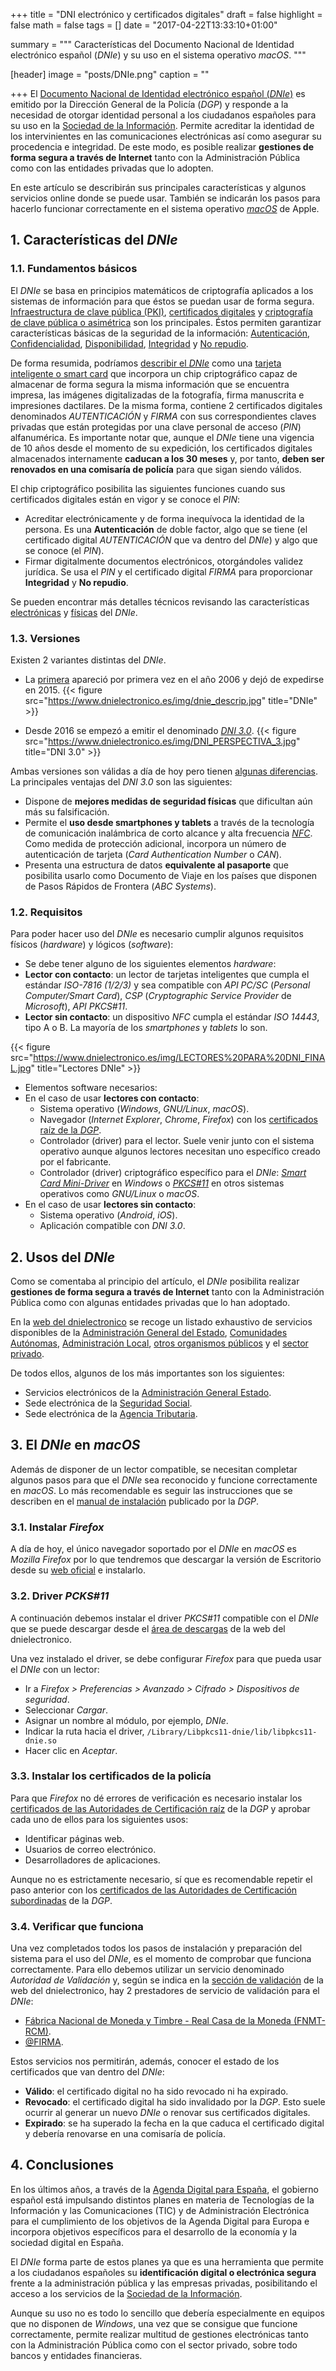 +++
title = "DNI electrónico y certificados digitales"
draft = false
highlight = false
math = false
tags = []
date = "2017-04-22T13:33:10+01:00"

summary = """
Características del Documento Nacional de Identidad electrónico español (*DNIe*) y su uso en el sistema operativo *macOS*.
"""

[header]
  image = "posts/DNIe.png"
  caption = ""

+++
El [Documento Nacional de Identidad electrónico español (*DNIe*)](https://www.dnielectronico.es) es emitido por la Dirección General de la Policía (*DGP*) y responde a la necesidad de otorgar identidad personal a los ciudadanos españoles para su uso en la [Sociedad de la Información](https://es.wikipedia.org/wiki/Sociedad_de_la_informaci%C3%B3n). Permite acreditar la identidad de los intervinientes en las comunicaciones electrónicas así como asegurar su procedencia e integridad. De este modo, es posible realizar **gestiones de forma segura a través de Internet** tanto con la Administración Pública como con las entidades privadas que lo adopten. 

En este artículo se describirán sus principales características y algunos servicios online donde se puede usar. También se indicarán los pasos para hacerlo funcionar correctamente en el sistema operativo [*macOS*](https://es.wikipedia.org/wiki/MacOS) de Apple.

## 1. Características del *DNIe*
### 1.1. Fundamentos básicos
El *DNIe* se basa en principios matemáticos de criptografía aplicados a los sistemas de información para que éstos se puedan usar de forma segura. [Infraestructura de clave pública (PKI)](https://es.wikipedia.org/wiki/Infraestructura_de_clave_p%C3%BAblica), [certificados digitales](https://es.wikipedia.org/wiki/Certificado_digital) y [criptografía de clave pública o asimétrica](https://es.wikipedia.org/wiki/Criptograf%C3%ADa_asim%C3%A9trica) son los principales. Éstos permiten garantizar características básicas de la seguridad de la información: [Autenticación](https://es.wikipedia.org/wiki/Seguridad_de_la_informaci%C3%B3n#Autenticaci.C3.B3n_o_autentificaci.C3.B3n), [Confidencialidad](https://es.wikipedia.org/wiki/Seguridad_de_la_informaci%C3%B3n#Confidencialidad), [Disponibilidad](https://es.wikipedia.org/wiki/Seguridad_de_la_informaci%C3%B3n#Disponibilidad), [Integridad](https://es.wikipedia.org/wiki/Seguridad_de_la_informaci%C3%B3n#Integridad) y [No repudio](https://es.wikipedia.org/wiki/Seguridad_de_la_informaci%C3%B3n#No_repudio_o_irrefutabilidad).

De forma resumida, podríamos [describir el *DNIe*](https://www.dnielectronico.es/PortalDNIe/PRF1_Cons02.action?pag=REF_103) como una [tarjeta inteligente o smart card](https://es.wikipedia.org/wiki/Tarjeta_inteligente) que incorpora un chip criptográfico capaz de almacenar de forma segura la misma información que se encuentra impresa, las imágenes digitalizadas de la fotografía, firma manuscrita e impresiones dactilares. De la misma forma, contiene 2 certificados digitales denominados *AUTENTICACIÓN* y *FIRMA* con sus correspondientes claves privadas que están protegidas por una clave personal de acceso (*PIN*) alfanumérica. Es importante notar que, aunque el *DNIe* tiene una vigencia de 10 años desde el momento de su expedición, los certificados digitales almacenados internamente **caducan a los 30 meses** y, por tanto, **deben ser renovados en una comisaría de policía** para que sigan siendo válidos.

El chip criptográfico posibilita las siguientes funciones cuando sus certificados digitales están en vigor y se conoce el *PIN*:

* Acreditar electrónicamente y de forma inequívoca la identidad de la persona. Es una **Autenticación** de doble factor, algo que se tiene (el certificado digital *AUTENTICACIÓN* que va dentro del *DNIe*) y algo que se conoce (el *PIN*).
* Firmar digitalmente documentos electrónicos, otorgándoles validez jurídica. Se usa el *PIN* y el certificado digital *FIRMA* para proporcionar **Integridad** y **No repudio**.

Se pueden encontrar más detalles técnicos revisando las características [electrónicas](https://www.dnielectronico.es/PortalDNIe/PRF1_Cons02.action?pag=REF_083) y [físicas](https://www.dnielectronico.es/PortalDNIe/PRF1_Cons02.action?pag=REF_084) del *DNIe*.

### 1.3. Versiones
Existen 2 variantes distintas del *DNIe*.

* La [primera](https://www.dnielectronico.es/PortalDNIe/PRF1_Cons02.action?pag=REF_106) apareció por primera vez en el año 2006 y dejó de expedirse en 2015.
{{< figure src="https://www.dnielectronico.es/img/dnie_descrip.jpg" title="DNIe" >}}

* Desde 2016 se empezó a emitir el denominado [*DNI 3.0*](https://www.dnielectronico.es/PortalDNIe/PRF1_Cons02.action?pag=REF_103).
{{< figure src="https://www.dnielectronico.es/img/DNI_PERSPECTIVA_3.jpg" title="DNI 3.0" >}}

Ambas versiones son válidas a día de hoy pero tienen [algunas diferencias](https://www.dnielectronico.es/PortalDNIe/PRF1_Cons02.action?pag=REF_038). La principales ventajas del *DNI 3.0* son las siguientes:

* Dispone de **mejores medidas de seguridad físicas** que dificultan aún más su falsificación.
* Permite el **uso desde smartphones y tablets** a través de la tecnología de comunicación inalámbrica de corto alcance y alta frecuencia [*NFC*](https://es.wikipedia.org/wiki/Near_field_communication). Como medida de protección adicional, incorpora un número de autenticación de tarjeta (*Card Authentication Number* o *CAN*).
* Presenta una estructura de datos **equivalente al pasaporte** que posibilita usarlo como Documento de Viaje en los países que disponen de Pasos Rápidos de Frontera (*ABC Systems*).

### 1.2. Requisitos
Para poder hacer uso del *DNIe* es necesario cumplir algunos requisitos físicos (*hardware*) y lógicos (*software*):

* Se debe tener alguno de los siguientes elementos *hardware*:
 * **Lector con contacto**: un lector de tarjetas inteligentes que cumpla el estándar *ISO-7816 (1/2/3)* y sea compatible con *API PC/SC* (*Personal Computer/Smart Card*), *CSP* (*Cryptographic Service Provider* de *Microsoft*), *API PKCS#11*.
 * **Lector sin contacto**: un dispositivo *NFC* cumpla el estándar *ISO 14443*, tipo A o B. La mayoría de los *smartphones* y *tablets* lo son.

{{< figure src="https://www.dnielectronico.es/img/LECTORES%20PARA%20DNI_FINAL.jpg" title="Lectores DNIe" >}}

* Elementos software necesarios:
 * En el caso de usar **lectores con contacto**:
     * Sistema operativo (*Windows*, *GNU/Linux*, *macOS*).
     * Navegador (*Internet Explorer*, *Chrome*, *Firefox*) con los [certificados raíz de la *DGP*](https://www.dnielectronico.es/PortalDNIe/PRF1_Cons02.action?pag=REF_076).
     * Controlador (driver) para el lector. Suele venir junto con el sistema operativo aunque algunos lectores necesitan uno específico creado por el fabricante.
     * Controlador (driver) criptográfico específico para el *DNIe*: [*Smart Card Mini-Driver*](https://www.dnielectronico.es/PortalDNIe/PRF1_Cons02.action?pag=REF_1101) en *Windows* o [*PKCS#11*](https://www.dnielectronico.es/PortalDNIe/PRF1_Cons02.action?pag=REF_1110) en otros sistemas operativos como *GNU/Linux* o *macOS*.
 * En el caso de usar **lectores sin contacto**:
     * Sistema operativo (*Android*, *iOS*).
     * Aplicación compatible con *DNI 3.0*.

## 2. Usos del *DNIe*
Como se comentaba al principio del artículo, el *DNIe* posibilita realizar **gestiones de forma segura a través de Internet** tanto con la Administración Pública como con algunas entidades privadas que lo han adoptado.

En la [web del dnielectronico](https://www.dnielectronico.es) se recoge un listado exhaustivo de servicios disponibles de la [Administración General del Estado](https://www.dnielectronico.es/PortalDNIe/PRF1_Cons02.action?pag=REF_510), [Comunidades Autónomas](https://www.dnielectronico.es/PortalDNIe/PRF1_Cons02.action?pag=REF_520), [Administración Local](https://www.dnielectronico.es/PortalDNIe/PRF1_Cons02.action?pag=REF_530), [otros organismos públicos](https://www.dnielectronico.es/PortalDNIe/PRF1_Cons02.action?pag=REF_540) y el [sector privado](https://www.dnielectronico.es/PortalDNIe/PRF1_Cons02.action?pag=REF_550).

De todos ellos, algunos de los más importantes son los siguientes:

* Servicios electrónicos de la [Administración General Estado](https://sede.administracion.gob.es/PAG_Sede/ServiciosElectronicos/ServiciosElectronicosAGE.html).
* Sede electrónica de la [Seguridad Social](https://sede.seg-social.gob.es/).
* Sede electrónica de la [Agencia Tributaria](https://www.agenciatributaria.gob.es/AEAT.sede/Inicio/Inicio.shtml).

## 3. El *DNIe* en *macOS*
Además de disponer de un lector compatible, se necesitan completar algunos pasos para que el *DNIe* sea reconocido y funcione correctamente en *macOS*. Lo más recomendable es seguir las instrucciones que se describen en el [manual de instalación](https://www.dnielectronico.es/PDFs/manuales_instalacion_unix/Manual_de_Instalacion_de_MulticardPKCS11_DNIE_V1.pdf) publicado por la *DGP*.

### 3.1. Instalar *Firefox*
A día de hoy, el único navegador soportado por el *DNIe* en *macOS* es *Mozilla Firefox* por lo que tendremos que descargar la versión de Escritorio desde su [web oficial](https://www.mozilla.org/es-ES/firefox/desktop/) e instalarlo.

### 3.2. Driver *PCKS#11*
A continuación debemos instalar el driver *PKCS#11* compatible con el *DNIe* que se puede descargar desde el [área de descargas](https://www.dnielectronico.es/PortalDNIe/PRF1_Cons02.action?pag=REF_1113) de la web del dnielectronico.

Una vez instalado el driver, se debe configurar *Firefox* para que pueda usar el *DNIe* con un lector:

* Ir a *Firefox > Preferencias > Avanzado > Cifrado > Dispositivos de seguridad*.
* Seleccionar *Cargar*.
* Asignar un nombre al módulo, por ejemplo, *DNIe*.
* Indicar la ruta hacia el driver, ```/Library/Libpkcs11-dnie/lib/libpkcs11-dnie.so```
* Hacer clic en *Aceptar*.

### 3.3. Instalar los certificados de la policía
Para que *Firefox* no dé errores de verificación es necesario instalar los [certificados de las Autoridades de Certificación raíz](https://www.dnielectronico.es/PortalDNIe/PRF1_Cons02.action?pag=REF_077) de la *DGP* y aprobar cada uno de ellos para los siguientes usos:

* Identificar páginas web.
* Usuarios de correo electrónico.
* Desarrolladores de aplicaciones.

Aunque no es estrictamente necesario, sí que es recomendable repetir el paso anterior con los [certificados de las Autoridades de Certificación subordinadas](https://www.dnielectronico.es/PortalDNIe/PRF1_Cons02.action?pag=REF_078) de la *DGP*.

### 3.4. Verificar que funciona
Una vez completados todos los pasos de instalación y preparación del sistema para el uso del *DNIe*, es el momento de comprobar que funciona correctamente. Para ello debemos utilizar un servicio denominado *Autoridad de Validación* y, según se indica en la [sección de validación](https://www.dnielectronico.es/PortalDNIe/PRF1_Cons02.action?pag=REF_320) de la web del dnielectronico, hay 2 prestadores de servicio de validación para el *DNIe*:

* [Fábrica Nacional de Moneda y Timbre - Real Casa de la Moneda (FNMT-RCM)](https://www.sede.fnmt.gob.es/certificados/persona-fisica/verificar-estado).
* [@FIRMA](https://valide.redsara.es/valide/).

Estos servicios nos permitirán, además, conocer el estado de los certificados que van dentro del *DNIe*:

* **Válido**: el certificado digital no ha sido revocado ni ha expirado.
* **Revocado**: el certificado digital ha sido invalidado por la *DGP*. Esto suele ocurrir al generar un nuevo *DNIe* o renovar sus certificados digitales.
* **Expirado**: se ha superado la fecha en la que caduca el certificado digital y debería renovarse en una comisaría de policía.

## 4. Conclusiones
En los últimos años, a través de la [Agenda Digital para España](http://www.agendadigital.gob.es), el gobierno español está impulsando distintos planes en materia de Tecnologías de la Información y las Comunicaciones (TIC) y de Administración Electrónica para el cumplimiento de los objetivos de la Agenda Digital para Europa e incorpora objetivos específicos para el desarrollo de la economía y la sociedad digital en España.

El *DNIe* forma parte de estos planes ya que es una herramienta que permite a los ciudadanos españoles su **identificación digital o electrónica segura** frente a la administración pública y las empresas privadas, posibilitando el acceso a los servicios de la [Sociedad de la Información](https://es.wikipedia.org/wiki/Sociedad_de_la_informaci%C3%B3n).

Aunque su uso no es todo lo sencillo que debería especialmente en equipos que no disponen de *Windows*, una vez que se consigue que funcione correctamente, permite realizar multitud de gestiones electrónicas tanto con la Administración Pública como con el sector privado, sobre todo bancos y entidades financieras.